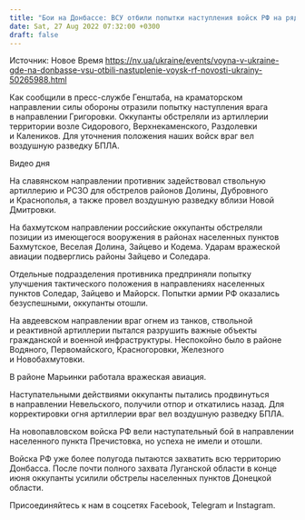 ```yaml
---
title: "Бои на Донбассе: ВСУ отбили попытки наступления войск РФ на ряде направлений — Генштаб"
date: Sat, 27 Aug 2022 07:32:00 +0300
draft: false
---
```

Источник: Новое Время https://nv.ua/ukraine/events/voyna-v-ukraine-gde-na-donbasse-vsu-otbili-nastuplenie-voysk-rf-novosti-ukrainy-50265988.html


 Как сообщили в пресс-службе Генштаба, на краматорском направлении силы обороны отразили попытку наступления врага в направлении Григоровки. Оккупанты обстреляли из артиллерии территории возле Сидорового, Верхнекаменского, Раздолевки и Калеников. Для уточнения положения наших войск враг вел воздушную разведку БПЛА.

 Видео дня   

На славянском направлении противник задействовал ствольную артиллерию и РСЗО для обстрелов районов Долины, Дубровного и Краснополья, а также провел воздушную разведку вблизи Новой Дмитровки.

На бахмутском направлении российские оккупанты обстреляли позиции из имеющегося вооружения в районах населенных пунктов Бахмутское, Веселая Долина, Зайцево и Кодема. Ударам вражеской авиации подверглись районы Зайцево и Соледара.

Отдельные подразделения противника предприняли попытку улучшения тактического положения в направлениях населенных пунктов Соледар, Зайцево и Майорск. Попытки армии РФ оказались безуспешными, оккупанты отошли.

На авдеевском направлении враг огнем из танков, ствольной и реактивной артиллерии пытался разрушить важные объекты гражданской и военной инфраструктуры. Неспокойно было в районе Водяного, Первомайского, Красногоровки, Железного и Новобахмутовки.

В районе Марьинки работала вражеская авиация.

Наступательными действиями оккупанты пытались продвинуться в направлении Невельского, получили отпор и откатились назад. Для корректировки огня артиллерии враг вел воздушную разведку БПЛА.

На новопавловском войска РФ вели наступательный бой в направлении населенного пункта Пречистовка, но успеха не имели и отошли.

Войска РФ уже более полугода пытаются захватить всю территорию Донбасса. После почти полного захвата Луганской области в конце июня оккупанты усилили обстрелы населенных пунктов Донецкой области.

Присоединяйтесь к нам в соцсетях Facebook, Telegram и Instagram.
